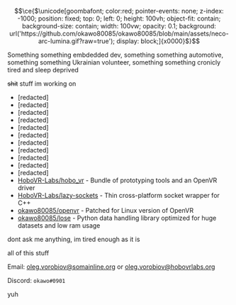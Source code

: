 ```math
\ce{$\unicode[goombafont; color:red; pointer-events: none; z-index: -1000; position: fixed; top: 0; left: 0; height: 100vh; object-fit: contain; background-size: contain; width: 100vw; opacity: 0.1; background: url('https://github.com/okawo80085/okawo80085/blob/main/assets/neco-arc-lumina.gif?raw=true'); display: block;]{x0000}$}
```

Something something embdedded dev, something something automotive, something something Ukrainian volunteer, something something cronicly tired and sleep deprived

~~shit~~ stuff im working on
* [redacted]
* [redacted]
* [redacted]
* [redacted]
* [redacted]
* [redacted]
* [redacted]
* [redacted]
* [redacted]
* [redacted]
* [redacted]
* [HoboVR-Labs/hobo_vr](https://github.com/HoboVR-Labs/hobo_vr) - Bundle of prototyping tools and an OpenVR driver
* [HoboVR-Labs/lazy-sockets](https://github.com/HoboVR-Labs/lazy-sockets) - Thin cross-platform socket wrapper for C++
* [okawo80085/openvr](https://github.com/okawo80085/openvr) - Patched for Linux version of OpenVR
* [okawo80085/lose](https://github.com/okawo80085/lose) - Python data handling library optimized for huge datasets and low ram usage


dont ask me anything, im tired enough as it is


all of this stuff

Email: oleg.vorobiov@somainline.org or oleg.vorobiov@hobovrlabs.org

Discord: `okawo#0901`

yuh


